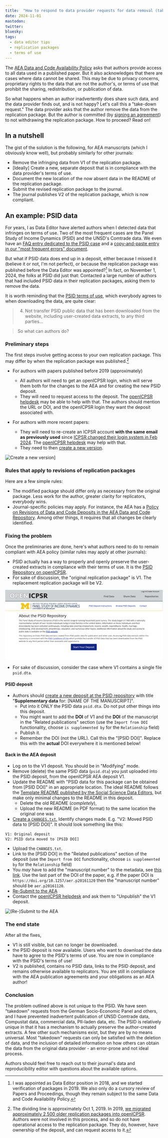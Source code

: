 ```yaml
---
title:  "How to respond to data provider requests for data removal (take-down requests)"
date: 2024-11-01
mastodon: 
twitter:
bluesky: 
tags:
  - data editor tips
  - replication packages
  - terms of use
---
```


The [AEA Data and Code Availability Policy](https://www.aeaweb.org/journals/data/data-code-policy) asks that authors provide access to all data used in a published paper. But it also acknowledges that there are cases where data cannot be shared. This may be due to privacy concerns, proprietary rights to the data that are not the author's, or terms of use that prohibit the sharing, redistribution, or publication of data. 

So what happens when an author inadvertently does share such data, and the data provider finds out, and is not happy? Let's call this a "take-down request." The data provider asks that the author remove the data from the replication package. But the author is committed (by [signing an agreement](https://www.aeaweb.org/journals/forms/data-code-archive-agreement)) to not withdrawing the replication package. How to proceed? Read on!

<!-- more -->

## In a nutshell

The gist of the solution is the following, for AEA manuscripts (which I obviously know well), but probably similarly for other journals:

- Remove the infringing data from V1 of the replication package.
- [Ideally] Create a new, separate deposit that is in compliance with the data provider's terms of use.
- Document the new location of the now absent data in the README of the replication package.
- Submit the revised replication package to the journal.
- The journal publishes V2 of the replication package, which is now compliant.


## An example: PSID data

For years, I as Data Editor have alerted authors when I detected data that infringes on terms of use. Two of the most frequent cases are the Panel Study of Income Dynamics (PSID) and the UNSD's Comtrade data. We even have an [FAQ entry dedicated to the PSID case](https://www.aeaweb.org/journals/data/faq#psid) and a [copy-and-paste entry in our "most frequent errors" document](https://github.com/AEADataEditor/replication-template/blob/master/sample-language-report.md?plain=1#L243).

But what if PSID data does end up in a deposit, either because I missed it (believe it or not, I'm not perfect), or because the replication package was published before the Data Editor was appointed?[^1] In fact, on November 1, 2024, the folks at PSID did just that: Contacted a large number of authors that had included PSID data in their replication packages, asking them to remove the data. 

It is worth reminding that the [PSID terms of use](https://simba.isr.umich.edu/U/CondUse.aspx), which everybody agrees to when downloading the data, are quite clear: 

> 4. Not transfer PSID public data that has been downloaded from the website, including user-created data extracts, to any third parties...

[^1]: I was appointed as Data Editor position  in 2018, and we started verification of packages in 2019. We also only do a cursory review of Papers and Proceedings, though they remain subject to the same Data and Code Availability Policy.

> So what can authors do?

### Preliminary steps

The first steps involve getting access to your own replication package. This may differ by when the replication package was published.[^2]

[^2]: The dividing line is approximately Oct 1, 2019. In 2019, [we migrated approximately 2,500 older replication packages into openICPSR](https://aeadataeditor.github.io/aea-supplement-migration/programs/aea201910-migration.html). Authors were not involved in this process, and so do not have operational access to the replication package. They do, however, have ownership of the deposit, and can request access to it.


- For authors with papers published before 2019 (approximately)
  - All authors will need to get an openICPSR login, which will serve them both for the changes to the AEA and for creating the new PSID deposit.
  - They will need to request access to the deposit. The [openICPSR helpdesk](https://www.openicpsr.org/openicpsr/contactUs) may be able to help with that. The authors should mention the URL or DOI, and the openICPSR login they want the deposit associated with. 

- For authors with more recent papers:

  - They will need to re-create an ICPSR account **with the same email as previously used** since [ICPSR changed their login system in Feb 2024](https://researcherpassport.icpsr.umich.edu/help). The [openICPSR helpdesk](https://www.openicpsr.org/openicpsr/contactUs) may help with that.
  - They need to then [create a new version](https://www.aeaweb.org/journals/data/revisions-policy#createnewversion).

![Create a new version](/images/icpsr-create-new-version.png)]

### Rules that apply to revisions of replication packages

Here are a few simple rules:

- The modified package should differ only as necessary from the original package. Less work for the author, greater clarity for replicators, everybody wins.
- Journal-specific policies may apply. For instance, the AEA has a [Policy on Revisions of Data and Code Deposits in the AEA Data and Code Repository](https://www.aeaweb.org/journals/data/revisions-policy). Among other things, it requires that all changes be clearly identified. 

### Fixing the problem

Once the preliminaries are done, here's what authors need to do to remain compliant with AEA policy (similar rules may apply at other journals):

- PSID actually has a way to properly and openly preserve the user-created extracts in compliance with their terms of use. It is the [PSID Repository on openICPSR](https://www.openicpsr.org/openicpsr/psid).  
- For sake of discussion, the "original replication package" is V1. The replacement replication package will be V2.

![Image of PSID repository](/images/psid-repository.png)

- For sake of discussion, consider the case where V1 contains a single file `psid.dta`.

#### PSID deposit

- Authors should [create a new deposit at the PSID repository](https://www.openicpsr.org/openicpsr/psid/deposit-instructions) with title "**Supplementary data** for: [NAME OF THE MANUSCRIPT]". 
  - Put into it ONLY the PSID data `psid.dta`. Do not put other things into this deposit.
  - You might want to add the **DOI** of V1 and the **DOI** of the manuscript in the "Related publications" section  (use the `Import from DOI` functionality, choose `is supplemented by` for the `Relationship` field)
  - Publish it. 
  - Remember the DOI (not the URL). Call this the "[PSID DOI]". Replace this with the **actual** DOI everywhere it is mentioned below!

#### Back in the AEA deposit

- Log on to the V1 deposit. You should be in "Modifying" mode.
- Remove (delete) the same PSID data (`psid.dta`) you just uploaded into the PSID deposit, from the openICPSR AEA deposit V1. 
- Update the README with "PSID data for this package can be obtained from [PSID DOI]" in an appropriate location. The ideal README follows the [Template README published by the Social Science Data Editors](https://doi.org/10.5281/zenodo.7293838), but make only minimal changes to the README in this deposit.
  - Delete the old README (*completely*),
  - Upload the new README (in PDF format) to the same location the original one was
- [Create a `CHANGES.txt`.](https://www.aeaweb.org/journals/data/revisions-policy#identifying)  Identify changes made. E.g. "V2: Moved PSID data to [PSID DOI]".  It should look something like this:

```
V1: Original deposit
V2: PSID data moved to [PSID DOI]
```
- Upload the `CHANGES.txt`.
- Link to the [PSID DOI] in the "Related publications" section of the deposit (use the `Import from DOI` functionality, choose `is supplemented by` for the `Relationship` field)
- You *may* have to add the "manuscript number" to the metadata, see [this link](https://aeadataeditor.github.io/aea-de-guidance/data-deposit-aea.html#scope-of-project-section). Use the last part of the DOI of the paper, e.g. if the paper DOI is `https://doi.org/10.1257/aer.p20161120` then the "manuscript number" should be `aer.p20161120`.
- [Re-Submit to the AEA](https://aeadataeditor.github.io/aea-de-guidance/data-deposit-aea.html#submitting-to-the-data-editor)
- Contact the [openICPSR helpdesk](https://www.openicpsr.org/openicpsr/contactUs) and ask them to "Unpublish" the V1 deposit.	

![(Re-)Submit to the AEA](/images/project-submit.png)

### The end state

After all the fixes,

- V1 is still visible, but can no longer be downloaded. 
- the PSID deposit is now available. Users who want to download the data have to agree to the PSID's terms of use. You are now in compliance with the PSID's terms of use!
- V2 is published, contains no PSID data, links to the PSID deposit, and remains otherwise available to replicators. You are still in compliance with the AEA publication agreements and your obligations as an AEA author!

### Conclusion

The problem outlined above is not unique to the PSID. We have seen "takedown" requests from the German Socio-Economic Panel and others, and I have prevented inadvertent publication of UNSD Comtrade data, Compustat data, commercial data, PII-laden data, etc. The PSID is relatively unique in that it has a mechanism to actually preserve the author-created extracts. A few other such mechanisms exist, but they are by no means universal. Most "takedown" requests can only be satisfied with the deletion of data, and the inclusion of detailed information on how others can obtain the data from the original data provider - an error-prone and not ideal process. 

Authors should feel free to reach out to their journal's data and reproducibility editor with questions about the available options. 
